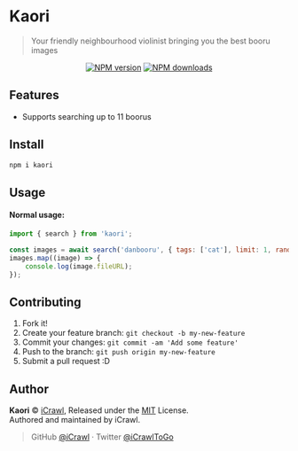 # Kaori

> Your friendly neighbourhood violinist bringing you the best booru images

<div align="center">
	<a href="https://www.npmjs.com/package/kaori"><img src="https://img.shields.io/npm/v/kaori.svg?maxAge=3600" alt="NPM version" /></a>
	<a href="https://www.npmjs.com/package/kaori"><img src="https://img.shields.io/npm/dt/kaori.svg?maxAge=3600" alt="NPM downloads" /></a>
</div>

## Features

- Supports searching up to 11 boorus

## Install

```bash
npm i kaori
```

## Usage

#### Normal usage:

```js
import { search } from 'kaori';

const images = await search('danbooru', { tags: ['cat'], limit: 1, random: true });
images.map((image) => {
	console.log(image.fileURL);
});
```

## Contributing

1. Fork it!
2. Create your feature branch: `git checkout -b my-new-feature`
3. Commit your changes: `git commit -am 'Add some feature'`
4. Push to the branch: `git push origin my-new-feature`
5. Submit a pull request :D

## Author

**Kaori** © [iCrawl](https://github.com/iCrawl), Released under the [MIT](https://github.com/iCrawl/kaori/blob/master/LICENSE) License.  
Authored and maintained by iCrawl.

> GitHub [@iCrawl](https://github.com/iCrawl) · Twitter [@iCrawlToGo](https://twitter.com/iCrawlToGo)
